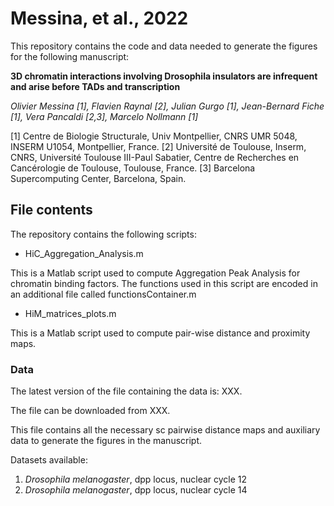 # Messina, et al., 2022

This repository contains the code and data needed to generate the figures for the following manuscript:

**3D chromatin interactions involving Drosophila insulators are infrequent and arise before TADs and transcription**

*Olivier Messina [1], Flavien Raynal [2], Julian Gurgo [1], Jean-Bernard Fiche [1], Vera Pancaldi [2,3], Marcelo Nollmann [1]*

[1] Centre de Biologie Structurale, Univ Montpellier, CNRS UMR 5048, INSERM U1054, Montpellier, France.
[2] Université de Toulouse, Inserm, CNRS, Université Toulouse III-Paul Sabatier, Centre de Recherches en Cancérologie de Toulouse, Toulouse, France.
[3] Barcelona Supercomputing Center, Barcelona, Spain.

## File contents

The repository contains the following scripts:

- HiC_Aggregation_Analysis.m 

This is a Matlab script used to compute Aggregation Peak Analysis for chromatin binding factors. 
The functions used in this script are encoded in an additional file called functionsContainer.m

- HiM_matrices_plots.m

This is a Matlab script used to compute pair-wise distance and proximity maps.

### Data

The latest version of the file containing the data is: XXX.

The file can be downloaded from XXX.

This file contains all the necessary sc pairwise distance maps and auxiliary data to generate the figures in the manuscript.

Datasets available:
1. *Drosophila melanogaster*, dpp locus, nuclear cycle 12
2. *Drosophila melanogaster*, dpp locus, nuclear cycle 14
